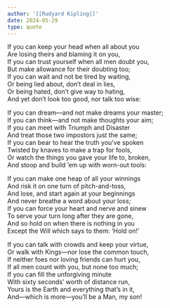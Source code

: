 ```yaml
---
author: '[[Rudyard Kipling]]'
date: 2024-05-29
type: quote
---
```



If you can keep your head when all about you     
Are losing theirs and blaming it on you,     
If you can trust yourself when all men doubt you,  
But make allowance for their doubting too;     
If you can wait and not be tired by waiting,  
Or being lied about, don’t deal in lies,  
Or being hated, don’t give way to hating,  
And yet don’t look too good, nor talk too wise:  

If you can dream—and not make dreams your master;     
If you can think—and not make thoughts your aim;     
If you can meet with Triumph and Disaster  
And treat those two impostors just the same;     
If you can bear to hear the truth you’ve spoken  
Twisted by knaves to make a trap for fools,  
Or watch the things you gave your life to, broken,  
And stoop and build ’em up with worn-out tools:  

If you can make one heap of all your winnings  
And risk it on one turn of pitch-and-toss,  
And lose, and start again at your beginnings  
And never breathe a word about your loss;  
If you can force your heart and nerve and sinew  
To serve your turn long after they are gone,     
And so hold on when there is nothing in you  
Except the Will which says to them: ‘Hold on!’  

If you can talk with crowds and keep your virtue,     
Or walk with Kings—nor lose the common touch,  
If neither foes nor loving friends can hurt you,  
If all men count with you, but none too much;  
If you can fill the unforgiving minute  
With sixty seconds’ worth of distance run,     
Yours is the Earth and everything that’s in it,     
And—which is more—you’ll be a Man, my son!